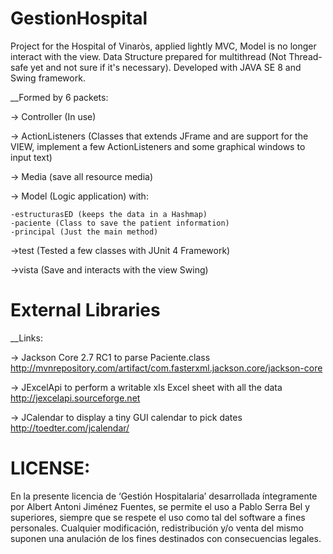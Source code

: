 # GestionHospital
Project for the Hospital of Vinaròs, applied lightly MVC, Model is no longer interact with the view. Data Structure prepared for multithread (Not Thread-safe yet and not sure if it's necessary).
Developed with JAVA SE 8 and Swing framework.

__Formed by 6 packets:

-> Controller (In use)

-> ActionListeners (Classes that extends JFrame and are support for the VIEW, 
implement a few ActionListeners and some graphical windows to input text)

-> Media (save all resource media)

-> Model (Logic application) with:

    -estructurasED (keeps the data in a Hashmap)
    -paciente (Class to save the patient information)
    -principal (Just the main method)

->test (Tested a few classes with JUnit 4 Framework)

->vista (Save and interacts with the view Swing)

# External Libraries
__Links:


-> Jackson Core 2.7 RC1 to parse Paciente.class  
http://mvnrepository.com/artifact/com.fasterxml.jackson.core/jackson-core


-> JExcelApi to perform a writable xls Excel sheet with all the data
http://jexcelapi.sourceforge.net


-> JCalendar to display a tiny GUI calendar to pick dates
http://toedter.com/jcalendar/




# LICENSE:
En la presente licencia de ‘Gestión Hospitalaria’ desarrollada íntegramente por Albert Antoni Jiménez Fuentes, se permite el uso a Pablo Serra Bel y superiores, siempre que se respete el uso como tal del software a fines personales. Cualquier modificación, redistribución y/o venta del mismo suponen una anulación de los fines destinados con consecuencias legales.
